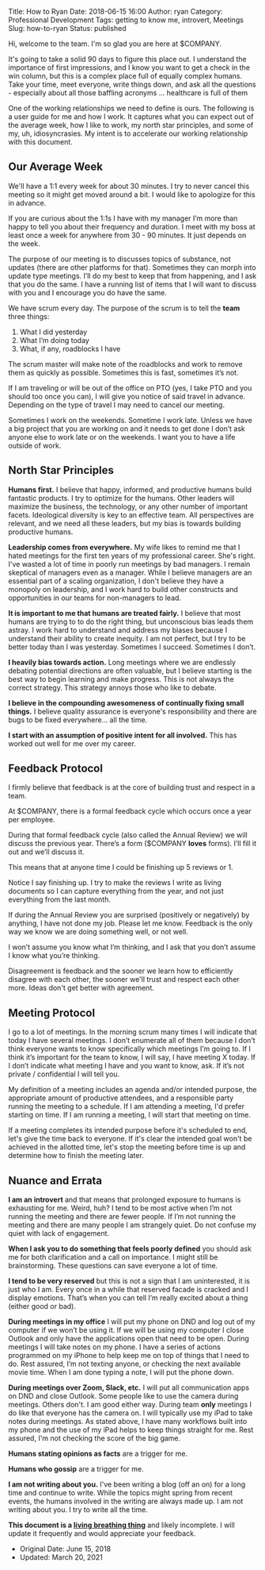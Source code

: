 Title: How to Ryan
Date: 2018-06-15 16:00
Author: ryan
Category: Professional Development
Tags: getting to know me, introvert, Meetings
Slug: how-to-ryan
Status: published

Hi, welcome to the team. I'm so glad you are here at \$COMPANY.

It's going to take a solid 90 days to figure this place out. I understand the importance of first impressions, and I know you want to get a check in the win column, but this is a complex place full of equally complex humans. Take your time, meet everyone, write things down, and ask all the questions - especially about all those baffling acronyms … healthcare is full of them

One of the working relationships we need to define is ours. The following is a user guide for me and how I work. It captures what you can expect out of the average week, how I like to work, my north star principles, and some of my, uh, idiosyncrasies. My intent is to accelerate our working relationship with this document.

## Our Average Week

We'll have a 1:1 every week for about 30 minutes. I try to never cancel this meeting so it might get moved around a bit. I would like to apologize for this in advance.

If you are curious about the 1:1s I have with my manager I’m more than happy to tell you about their frequency and duration. I meet with my boss at least once a week for anywhere from 30 - 90 minutes. It just depends on the week.

The purpose of our meeting is to discusses topics of substance, not updates (there are other platforms for that). Sometimes they can morph into update type meetings. I’ll do my best to keep that from happening, and I ask that you do the same. I have a running list of items that I will want to discuss with you and I encourage you do have the same.

We have scrum every day. The purpose of the scrum is to tell the **team** three things:

1.  What I did yesterday
2.  What I’m doing today
3.  What, if any, roadblocks I have

The scrum master will make note of the roadblocks and work to remove them as quickly as possible. Sometimes this is fast, sometimes it’s not.

If I am traveling or will be out of the office on PTO (yes, I take PTO and you should too once you can), I will give you notice of said travel in advance. Depending on the type of travel I may need to cancel our meeting. 

Sometimes I work on the weekends. Sometime I work late. Unless we have a big project that you are working on and it needs to get done I don’t ask anyone else to work late or on the weekends. I want you to have a life outside of work.

## North Star Principles

**Humans first.** I believe that happy, informed, and productive humans build fantastic products. I try to optimize for the humans. Other leaders will maximize the business, the technology, or any other number of important facets. Ideological diversity is key to an effective team. All perspectives are relevant, and we need all these leaders, but my bias is towards building productive humans.

**Leadership comes from everywhere.** My wife likes to remind me that I hated meetings for the first ten years of my professional career. She's right. I've wasted a lot of time in poorly run meetings by bad managers. I remain skeptical of managers even as a manager. While I believe managers are an essential part of a scaling organization, I don't believe they have a monopoly on leadership, and I work hard to build other constructs and opportunities in our teams for non-managers to lead.

**It is important to me that humans are treated fairly.** I believe that most humans are trying to to do the right thing, but unconscious bias leads them astray. I work hard to understand and address my biases because I understand their ability to create inequity. I am not perfect, but I try to be better today than I was yesterday. Sometimes I succeed. Sometimes I don’t.

**I heavily bias towards action.** Long meetings where we are endlessly debating potential directions are often valuable, but I believe starting is the best way to begin learning and make progress. This is not always the correct strategy. This strategy annoys those who like to debate.

**I believe in the compounding awesomeness of continually fixing small things.** I believe quality assurance is everyone's responsibility and there are bugs to be fixed everywhere… all the time.

**I start with an assumption of positive intent for all involved.** This has worked out well for me over my career.

## Feedback Protocol

I firmly believe that feedback is at the core of building trust and respect in a team.

At \$COMPANY, there is a formal feedback cycle which occurs once a year per employee.

During that formal feedback cycle (also called the Annual Review) we will discuss the previous year. There’s a form (\$COMPANY **loves** forms). I’ll fill it out and we’ll discuss it.

This means that at anyone time I could be finishing up 5 reviews or 1.

Notice I say finishing up. I try to make the reviews I write as living documents so I can capture everything from the year, and not just everything from the last month.

If during the Annual Review you are surprised (positively or negatively) by anything, I have not done my job. Please let me know. Feedback is the only way we know we are doing something well, or not well.

I won’t assume you know what I’m thinking, and I ask that you don’t assume I know what you’re thinking.

Disagreement is feedback and the sooner we learn how to efficiently disagree with each other, the sooner we'll trust and respect each other more. Ideas don't get better with agreement.

## Meeting Protocol

I go to a lot of meetings. In the morning scrum many times I will indicate that today I have several meetings. I don’t enumerate all of them because I don’t think everyone wants to know specifically which meetings I’m going to. If I think it’s important for the team to know, I will say, I have meeting X today. If I don’t indicate what meeting I have and you want to know, ask. If it’s not private / confidential I will tell you.

My definition of a meeting includes an agenda and/or intended purpose, the appropriate amount of productive attendees, and a responsible party running the meeting to a schedule. If I am attending a meeting, I'd prefer starting on time. If I am running a meeting, I will start that meeting on time.

If a meeting completes its intended purpose before it's scheduled to end, let's give the time back to everyone. If it's clear the intended goal won't be achieved in the allotted time, let's stop the meeting before time is up and determine how to finish the meeting later.

## Nuance and Errata

**I am an introvert** and that means that prolonged exposure to humans is exhausting for me. Weird, huh? I tend to be most active when I’m not running the meeting and there are fewer people. If I’m not running the meeting and there are many people I am strangely quiet. Do not confuse my quiet with lack of engagement.

**When I ask you to do something that feels poorly defined** you should ask me for both clarification and a call on importance. I might still be brainstorming. These questions can save everyone a lot of time.

**I tend to be very reserved** but this is not a sign that I am uninterested, it is just who I am. Every once in a while that reserved facade is cracked and I display emotions. That’s when you can tell I’m really excited about a thing (either good or bad).

**During meetings in my office** I will put my phone on DND and log out of my computer if we won’t be using it. If we will be using my computer I close Outlook and only have the applications open that need to be open. During meetings I will take notes on my phone. I have a series of actions programmed on my iPhone to help keep me on top of things that I need to do. Rest assured, I’m not texting anyone, or checking the next available movie time. When I am done typing a note, I will put the phone down.

**During meetings over Zoom, Slack, etc.** I will put all communication apps on DND and close Outlook. Some people like to use the camera during meetings. Others don't. I am good either way. During team **only** meetings I do like that everyone has the camera on. I will typically use my iPad to take notes during meetings. As stated above, I have many workflows built into my phone and the use of my iPad helps to keep things straight for me. Rest assured, I'm not checking the score of the big game. 

**Humans stating opinions as facts** are a trigger for me.

**Humans who gossip** are a trigger for me.

**I am not writing about you.** I've been writing a blog (off an on) for a long time and continue to write. While the topics might spring from recent events, the humans involved in the writing are always made up. I am not writing about you. I try to write all the time.

**This document is a [living breathing thing](https://github.com/randsleadershipslack/documents-and-resources/blob/master/howtorands.md)** and likely incomplete. I will update it frequently and would appreciate your feedback.

-   Original Date: June 15, 2018
-   Updated: March 20, 2021
